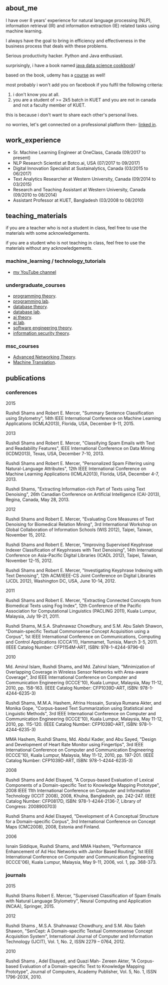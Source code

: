 ## about_me

I have over 8 years' experience for natural language processing (NLP), information retrieval (IR) and information extraction (IE) related tasks using machine learning.

I always have the goal to bring in efficiency and effectiveness in the business process that deals with these problems.

Serious productivity hacker. Python and Java enthusiast.

surprisingly, i have a book named [java data science cookbook](https://www.packtpub.com/big-data-and-business-intelligence/java-data-science-cookbook)!

based on the book, udemy has a [course](https://www.udemy.com/java-data-science-solutions-big-data-and-visualization/) as well!

most probably i won't add you on facebook if you fulfil the following criteria:

1. i don't know you at all.
2. you are a student of >= 2k5 batch in KUET and you are not in canada and not a faculty member of KUET.

this is because i don't want to share each other's personal lives.
 
no worries, let's get connected on a professional platform then- [linked in](https://www.linkedin.com/in/rushdishams/).

## work_experience

- Sr. Machine Learning Engineer at OneClass, Canada (09/2017 to present)
- NLP Research Scientist at Botco.ai, USA (07/2017 to 09/2017)
- Digital Innovation Specialist at Sustainalytics, Canada (03/2015 to 06/2017)
- Text Analytics Researcher at Western University, Canada (09/2014 to 03/2015)
- Research and Teaching Assistant at Western University, Canada (09/2010 to 08/2014)
- Assistant Professor at KUET, Bangladesh (03/2008 to 08/2010)

## teaching_materials

if you are a teacher who is not a student in class, feel free to use the materials with some acknowledgements.

if you are a student who is not teaching in class, feel free to use the materials without any acknowledgements.


### machine_learning / technology_tutorials

- [my YouTube channel](http://www.youtube.com/c/rushdishams)

### undergraduate_courses

- [programming theory](https://drive.google.com/drive/u/0/folders/0B6KVHn8DHG4zdmRra3ZHWkkzVkk).
- [programming lab](https://drive.google.com/drive/u/0/folders/0B6KVHn8DHG4zdjJLVmdoVkJUN2M).
- [database theory](https://drive.google.com/drive/u/0/folders/0B6KVHn8DHG4zWTRhc2ZBaHVIeFU).
- [database lab](https://drive.google.com/drive/u/0/folders/0B6KVHn8DHG4zRDVGWXd4YmdJVEk).
- [ai theory](https://drive.google.com/drive/u/0/folders/0B6KVHn8DHG4zYlp5b1JKbnA4ZXM).
- [ai lab](https://drive.google.com/drive/u/0/folders/0B6KVHn8DHG4zTU1lRW12M29zNWc).
- [software engineering theory](https://drive.google.com/drive/u/0/folders/0B6KVHn8DHG4zWk9FY1lFLXdWVTg).
- [information security theory](https://drive.google.com/drive/u/0/folders/0B6KVHn8DHG4zT3JmNmhhMjQ0Ylk).

### msc_courses

- [Advanced Networking Theory](https://drive.google.com/drive/u/0/folders/0B6KVHn8DHG4zZXowbjhTWkRwMVk).
- [Machine Translation](https://drive.google.com/drive/u/0/folders/0B6KVHn8DHG4zQ3FnSjJrZDdEUTA).


## publications

### conferences

2015

Rushdi Shams and Robert E. Mercer, "Summary Sentence Classification using Stylometry", 14th IEEE International Conference on Machine Learning Applications (ICMLA2013), Florida, USA, December 9-11, 2015.

2013

Rushdi Shams and Robert E. Mercer, "Classifying Spam Emails with Text and Readability Features", IEEE International Conference on Data Mining (ICDM2013), Texas, USA, December 7-10, 2013.

Rushdi Shams and Robert E. Mercer, "Personalized Spam Filtering using Natural-Language Attributes", 12th IEEE International Conference on Machine Learning Applications (ICMLA2013), Florida, USA, December 4-7, 2013.

Rushdi Shams, "Extracting Information-rich Part of Texts using Text Denoising", 26th Canadian Conference on Artificial Intelligence (CAI-2013), Regina, Canada, May 28, 2013.

2012

Rushdi Shams and Robert E. Mercer, "Evaluating Core Measures of Text Denoising for Biomedical Relation Mining", 3rd International Workshop on Global Collaboration of Information Schools (WIS 2012), Taipei, Taiwan, November 15, 2012.

Rushdi Shams and Robert E. Mercer, "Improving Supervised Keyphrase Indexer Classification of Keyphrases with Text Denoising", 14th International Conference on Asia-Pacific Digital Libraries (ICADL 2012), Taipei, Taiwan, November 12-15, 2012.

Rushdi Shams and Robert E. Mercer, "Investigating Keyphrase Indexing with Text Denoising", 12th ACM/IEEE-CS Joint Conference on Digital Libraries (JCDL 2012), Washington DC, USA, June 10-14, 2012.

2011

Rushdi Shams and Robert E. Mercer, "Extracting Connected Concepts from Biomedical Texts using Fog Index", 12th Conference of the Pacific Association for Computational Linguistics (PACLING 2011), Kuala Lumpur, Malaysia, July 19-21, 2011.

Rushdi Shams, M.S.A. Shahnawaz Chowdhury, and S.M. Abu Saleh Shawon, "Domain-specific Textual Commonsense Concept Acquisition using a Corpus", 1st IEEE International Conference on Communications, Computing and Control Applications (CCCA'11), Hammamet, Tunisia, March 3-5, 2011. (IEEE Catalog Number: CFP1154M-ART, ISBN: 978-1-4244-9796-6)

2010

Md. Amirul Islam, Rushdi Shams, and Md. Zahirul Islam, "Minimization of Overlapping Coverage in Wireless Sensor Networks with Area-aware Coverage", 3rd IEEE International Conference on Computer and Communication Engineering (ICCCE'10), Kuala Lumpur, Malaysia, May 11-12, 2010, pp. 158-163. (IEEE Catalog Number: CFP1039D-ART, ISBN: 978-1-4244-6235-3) 

Rushdi Shams, M.M.A. Hashem, Afrina Hossain, Suraiya Rumana Akter, and Monika Gope, "Corpus-based Text Summarization using Statistical and Linguistic Methods", 3rd IEEE International Conference on Computer and Communication Engineering (ICCCE'10), Kuala Lumpur, Malaysia, May 11-12, 2010, pp. 115-120. (IEEE Catalog Number: CFP1039D-ART, ISBN: 978-1-4244-6235-3) 

MMA Hashem, Rushdi Shams, Md. Abdul Kader, and Abu Sayed, "Design and Development of Heart Rate Monitor using Fingertips", 3rd IEEE International Conference on Computer and Communication Engineering (ICCCE'10), Kuala Lumpur, Malaysia, May 11-12, 2010, pp. 197-201. (IEEE Catalog Number: CFP1039D-ART, ISBN: 978-1-4244-6235-3)

2008

Rushdi Shams and Adel Elsayed, "A Corpus-based Evaluation of Lexical Components of a Domain-specific Text to Knowledge Mapping Prototype", 2008 IEEE 11th International Conference on Computer and Information Technology (ICCIT 2008), 2008, Khulna, Bangladesh, pp. 242-247. (IEEE Catalog Number: CFP0817D, ISBN: 978-1-4244-2136-7, Library of Congress: 2008900703)

Rushdi Shams and Adel Elsayed, "Development of A Conceptual Structure for a Domain-specific Corpus", 3rd International Conference on Concept Maps (CMC2008), 2008, Estonia and Finland.

2006

Isnain Siddique, Rushdi Shams, and MMA Hashem, "Performance Enhancement of Ad Hoc Networks with Janitor Based Routing", 1st IEEE International Conference on Computer and Communication Engineering (ICCCE'06), Kuala Lumpur, Malaysia, May 9-11, 2006, vol. 1, pp. 368-373.

### journals

2015

Rushdi Shams Robert E. Mercer, "Supervised Classification of Spam Emails with Natural Language Stylometry", Neural Computing and Application (NCAA), Springer, 2015.

2012

Rushdi Shams , M.S.A. Shahnawaz Chowdhury, and S.M. Abu Saleh Shawon, "SenCept: A Domain-specific Textual Commonsense Concept Acquisition System", International Journal of Computer and Information Technology (IJCIT), Vol. 1, No. 2, ISSN 2279 – 0764, 2012.

2010

Rushdi Shams , Adel Elsayed, and Quazi Mah- Zereen Akter, "A Corpus-based Evaluation of a Domain-specific Text to Knowledge Mapping Prototype", Journal of Computers, Academy Publisher, Vol. 5, No. 1, ISSN 1796-203X, 2010.
